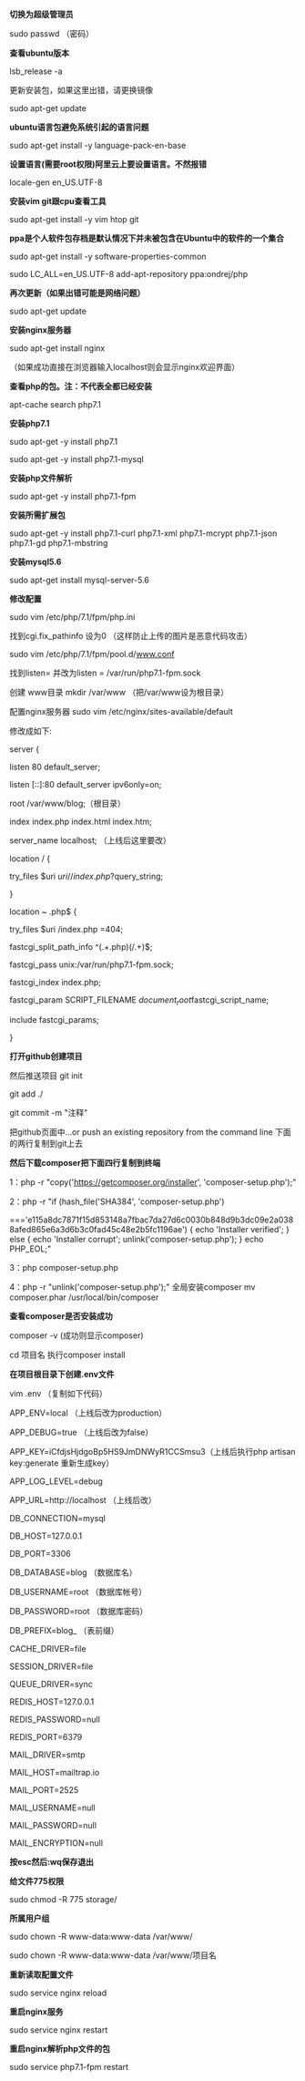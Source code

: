 **切换为超级管理员**

sudo passwd （密码）

**查看ubuntu版本**

lsb_release -a

更新安装包，如果这里出错，请更换镜像

sudo apt-get update

**ubuntu语言包避免系统引起的语言问题**

sudo apt-get install -y language-pack-en-base

**设置语言(需要root权限)阿里云上要设置语言。不然报错**

locale-gen en_US.UTF-8

**安装vim git跟cpu查看工具**

sudo apt-get install -y vim htop git

 **ppa是个人软件包存档是默认情况下并未被包含在Ubuntu中的软件的一个集合**

sudo apt-get install -y software-properties-common

sudo LC_ALL=en_US.UTF-8 add-apt-repository ppa:ondrej/php

**再次更新（如果出错可能是网络问题）**

sudo apt-get update

**安装nginx服务器**

sudo apt-get install nginx

（如果成功直接在浏览器输入localhost则会显示nginx欢迎界面）

**查看php的包。注：不代表全都已经安装**

apt-cache search php7.1

**安装php7.1**

sudo apt-get -y install php7.1

sudo apt-get -y install php7.1-mysql

**安装php文件解析**

sudo apt-get -y install php7.1-fpm

**安装所需扩展包**

sudo apt-get -y install php7.1-curl php7.1-xml php7.1-mcrypt php7.1-json php7.1-gd php7.1-mbstring

**安装mysql5.6**

sudo apt-get install mysql-server-5.6

**修改配置**

sudo vim /etc/php/7.1/fpm/php.ini

找到cgi.fix_pathinfo 设为0 （这样防止上传的图片是恶意代码攻击）

sudo vim /etc/php/7.1/fpm/pool.d/www.conf

找到listen= 并改为listen = /var/run/php7.1-fpm.sock

创建 www目录  mkdir /var/www （把/var/www设为根目录）

配置nginx服务器
sudo vim /etc/nginx/sites-available/default

修改成如下:

server {

listen 80 default_server;

listen [::]:80 default_server ipv6only=on;

root  /var/www/blog;（根目录）

index index.php index.html index.htm;

server_name localhost;  （上线后这里要改）

location / {

try_files $uri $uri/ /index.php?$query_string;

}

location ~ \.php$ {

try_files $uri /index.php =404;

fastcgi_split_path_info ^(.+\.php)(/.+)$;

fastcgi_pass unix:/var/run/php7.1-fpm.sock;

fastcgi_index index.php;

fastcgi_param  SCRIPT_FILENAME $document_root$fastcgi_script_name;

include fastcgi_params;

}

**打开github创建项目**

然后推送项目    git init

git add ./

git commit -m "注释"

把github页面中…or push an existing repository from the command line  下面的两行复制到git上去

**然后下载composer把下面四行复制到终端**

1：php -r "copy('https://getcomposer.org/installer', 'composer-setup.php');"

2：php -r "if (hash_file('SHA384', 'composer-setup.php')

==='e115a8dc7871f15d853148a7fbac7da27d6c0030b848d9b3dc09e2a0388afed865e6a3d6b3c0fad45c48e2b5fc1196ae') { echo 'Installer verified'; } else { echo 'Installer corrupt'; unlink('composer-setup.php'); } echo PHP_EOL;"

3：php composer-setup.php

4：php -r "unlink('composer-setup.php');"
全局安装composer
mv composer.phar /usr/local/bin/composer

**查看composer是否安装成功**

composer -v (成功则显示composer)

cd 项目名 执行composer install

**在项目根目录下创建.env文件**

vim .env （复制如下代码）

APP_ENV=local （上线后改为production）

APP_DEBUG=true （上线后改为false）

APP_KEY=iCfdjsHjdgoBp5HS9JmDNWyR1CCSmsu3（上线后执行php artisan key:generate 重新生成key）

APP_LOG_LEVEL=debug

APP_URL=http://localhost （上线后改）

DB_CONNECTION=mysql

DB_HOST=127.0.0.1

DB_PORT=3306

DB_DATABASE=blog    （数据库名）

DB_USERNAME=root     （数据库帐号）

DB_PASSWORD=root     （数据库密码）

DB_PREFIX=blog_      （表前缀）

CACHE_DRIVER=file

SESSION_DRIVER=file

QUEUE_DRIVER=sync

REDIS_HOST=127.0.0.1

REDIS_PASSWORD=null

REDIS_PORT=6379

MAIL_DRIVER=smtp

MAIL_HOST=mailtrap.io

MAIL_PORT=2525

MAIL_USERNAME=null

MAIL_PASSWORD=null

MAIL_ENCRYPTION=null

**按esc然后:wq保存退出**

**给文件775权限**

sudo chmod -R 775 storage/

**所属用户组**

sudo chown -R www-data:www-data /var/www/

sudo chown -R www-data:www-data /var/www/项目名

**重新读取配置文件**

sudo service nginx reload

**重启nginx服务**

sudo service nginx restart

**重启nginx解析php文件的包**

sudo service php7.1-fpm restart